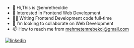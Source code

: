 - 👋 Hi,This is @emretheoldie
- 👀 Interested in Frontend Web Development
- 👨‍💻 Writing Frontend Development code full-time
- 🤝 I’m looking to collaborate on Web Development
- 📫 How to reach me from mehmetemrebekci@gmail.com

[![linkedin](https://img.shields.io/badge/Linkedin-000000?style=for-the-badge&logo=Linkedin&logoColor=white)](www.linkedin.com/in/mehmet-emre-bekçi-9365a526a)
